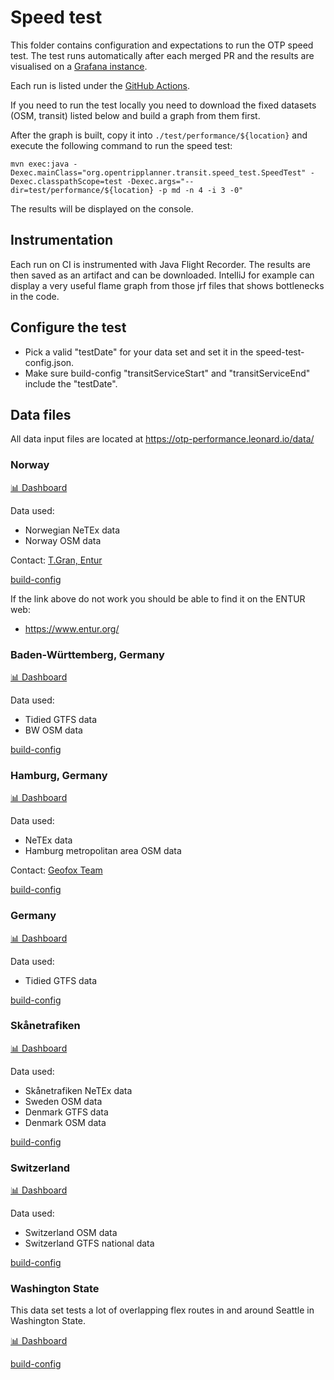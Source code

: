 # Speed test

This folder contains configuration and expectations to run the OTP speed test. The test runs 
automatically after each merged PR and the results are visualised on a [Grafana instance](https://otp-performance.leonard.io).

Each run is listed under the [GitHub Actions](https://github.com/opentripplanner/OpenTripPlanner/actions/workflows/performance-test.yml). 

If you need to run the test locally you
need to download the fixed datasets (OSM, transit) listed below and build a graph from them first.

After the graph is built, copy it into `./test/performance/${location}` and execute the following
command to run the speed test:

```
mvn exec:java -Dexec.mainClass="org.opentripplanner.transit.speed_test.SpeedTest" -Dexec.classpathScope=test -Dexec.args="--dir=test/performance/${location} -p md -n 4 -i 3 -0"
```

The results will be displayed on the console.

## Instrumentation

Each run on CI is instrumented with Java Flight Recorder. The results are then saved as an artifact
and can be downloaded. IntelliJ for example can display a very useful flame graph from those jrf files
that shows bottlenecks in the code.

## Configure the test

- Pick a valid "testDate" for your data set and set it in the speed-test-config.json.
- Make sure build-config "transitServiceStart" and "transitServiceEnd" include the "testDate".

## Data files

All data input files are located at https://otp-performance.leonard.io/data/

### Norway

[📊 Dashboard](https://otp-performance.leonard.io/) 

Data used:
- Norwegian NeTEx data
- Norway OSM data

Contact: [T.Gran, Entur](https://github.com/t2gran)

[build-config](norway/build-config.json)

If the link above do not work you should be able to find it on the ENTUR web:

- https://www.entur.org/

### Baden-Württemberg, Germany

[📊 Dashboard](https://otp-performance.leonard.io/d/9sXJ43gVk/otp-performance?orgId=1&var-category=transit&var-branch_fixed=dev-2.x&var-location=baden-wuerttemberg&var-branch=dev-2.x&from=1658872800000&to=now)

Data used:
- Tidied GTFS data
- BW OSM data

[build-config](baden-wuerttemberg/build-config.json)
 
### Hamburg, Germany

[📊 Dashboard](https://otp-performance.leonard.io/d/9sXJ43gVk/otp-performance?orgId=1&var-category=transit&var-branch_fixed=dev-2.x&var-location=hamburg&var-branch=dev-2.x&from=1658872800000&to=now)

Data used:
- NeTEx data
- Hamburg metropolitan area OSM data

Contact: [Geofox Team](mailto:Geofox-team@hbt.de)

[build-config](hamburg/build-config.json)
 
### Germany

[📊 Dashboard](https://otp-performance.leonard.io/d/9sXJ43gVk/otp-performance?orgId=1&var-category=transit&var-branch_fixed=dev-2.x&var-location=germany&var-branch=dev-2.x&from=1661292000000&to=now)

Data used:
- Tidied GTFS data

[build-config](germany/build-config.json)

### Skånetrafiken

[📊 Dashboard](https://otp-performance.leonard.io/d/9sXJ43gVk/otp-performance?orgId=1&var-category=top-5000&var-branch_fixed=dev-2.x&var-location=skanetrafiken&var-branch=dev-2.x&from=1666965240000&to=now)

Data used:
- Skånetrafiken NeTEx data
- Sweden OSM data
- Denmark GTFS data
- Denmark OSM data

[build-config](skanetrafiken/build-config.json)


### Switzerland

[📊 Dashboard](https://otp-performance.leonard.io/d/9sXJ43gVk/otp-performance?orgId=1&var-category=transit&var-branch_fixed=dev-2.x&var-location=switzerland&var-branch=dev-2.x&from=1666965240000&to=now)

Data used:
- Switzerland OSM data
- Switzerland GTFS national data

[build-config](switzerland/build-config.json)

### Washington State

This data set tests a lot of overlapping flex routes in and around Seattle in Washington State.

[📊 Dashboard](https://otp-performance.leonard.io/d/9sXJ43gVk/otp-performance?orgId=1&var-category=flex&var-location=washington-state&var-branch=dev-2.x&from=1669892798000&to=now)

[build-config](washington-state/build-config.json)
